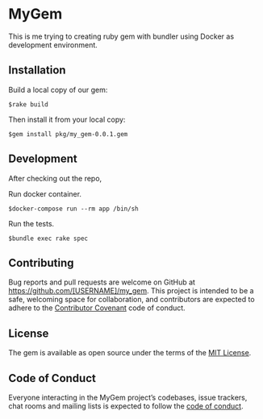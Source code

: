 # MyGem

This is me trying to creating ruby gem with bundler using Docker as development environment.

## Installation

Build a local copy of our gem:

    $rake build

Then install it from your local copy:

    $gem install pkg/my_gem-0.0.1.gem 

## Development

After checking out the repo, 

Run docker container. 

    $docker-compose run --rm app /bin/sh

Run the tests.   

    $bundle exec rake spec

## Contributing

Bug reports and pull requests are welcome on GitHub at https://github.com/[USERNAME]/my_gem. This project is intended to be a safe, welcoming space for collaboration, and contributors are expected to adhere to the [Contributor Covenant](http://contributor-covenant.org) code of conduct.

## License

The gem is available as open source under the terms of the [MIT License](https://opensource.org/licenses/MIT).

## Code of Conduct

Everyone interacting in the MyGem project’s codebases, issue trackers, chat rooms and mailing lists is expected to follow the [code of conduct](https://github.com/[USERNAME]/my_gem/blob/master/CODE_OF_CONDUCT.md).
